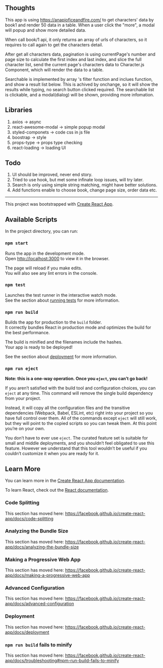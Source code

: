 ## Thoughts

This app is using https://anapioficeandfire.com/ to get characters' data by book1 and render 50 data in a table. When a user click the "more", a modal will popup and show more detailed data.

When call book/1 api, it only returns an array of urls of characters, so it requires to call again to get the characters detail. 

After get all characters data, pagination is using currentPage's number and page size to calculate the first index and last index, and slice the full character list, send the current page's characters data to Character.js Component, which will render the data to a table.

Searchable is implemented by array 's filter function and inclues function, and show a result list below. This is achived by onchange, so it will show the results while typing, no search button clicked required. The searchable list is clickable, and a modal(dialog) will be shown, providing more infomation.

## Libraries

1. axios -> async
2. react-awesome-modal -> simple popup modal
3. styled-componets -> code css in js file
4. boostrap -> style
5. props-type -> props type checking
6. react-loading -> loading UI

## Todo

1. UI should be improved, never end story.
2. Tried to use hook, but met some infinate loop issues, will try later.
3. Search is only using simple string matching, might have better solutions.
4. Add functions enable to choose book, change page size, order data etc.

---


This project was bootstrapped with [Create React App](https://github.com/facebook/create-react-app).

## Available Scripts

In the project directory, you can run:

### `npm start`

Runs the app in the development mode.<br>
Open [http://localhost:3000](http://localhost:3000) to view it in the browser.

The page will reload if you make edits.<br>
You will also see any lint errors in the console.

### `npm test`

Launches the test runner in the interactive watch mode.<br>
See the section about [running tests](https://facebook.github.io/create-react-app/docs/running-tests) for more information.

### `npm run build`

Builds the app for production to the `build` folder.<br>
It correctly bundles React in production mode and optimizes the build for the best performance.

The build is minified and the filenames include the hashes.<br>
Your app is ready to be deployed!

See the section about [deployment](https://facebook.github.io/create-react-app/docs/deployment) for more information.

### `npm run eject`

**Note: this is a one-way operation. Once you `eject`, you can’t go back!**

If you aren’t satisfied with the build tool and configuration choices, you can `eject` at any time. This command will remove the single build dependency from your project.

Instead, it will copy all the configuration files and the transitive dependencies (Webpack, Babel, ESLint, etc) right into your project so you have full control over them. All of the commands except `eject` will still work, but they will point to the copied scripts so you can tweak them. At this point you’re on your own.

You don’t have to ever use `eject`. The curated feature set is suitable for small and middle deployments, and you shouldn’t feel obligated to use this feature. However we understand that this tool wouldn’t be useful if you couldn’t customize it when you are ready for it.

## Learn More

You can learn more in the [Create React App documentation](https://facebook.github.io/create-react-app/docs/getting-started).

To learn React, check out the [React documentation](https://reactjs.org/).

### Code Splitting

This section has moved here: https://facebook.github.io/create-react-app/docs/code-splitting

### Analyzing the Bundle Size

This section has moved here: https://facebook.github.io/create-react-app/docs/analyzing-the-bundle-size

### Making a Progressive Web App

This section has moved here: https://facebook.github.io/create-react-app/docs/making-a-progressive-web-app

### Advanced Configuration

This section has moved here: https://facebook.github.io/create-react-app/docs/advanced-configuration

### Deployment

This section has moved here: https://facebook.github.io/create-react-app/docs/deployment

### `npm run build` fails to minify

This section has moved here: https://facebook.github.io/create-react-app/docs/troubleshooting#npm-run-build-fails-to-minify
